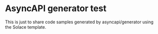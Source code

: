 # AsyncAPI generator test

This is just to share code samples generated by asyncapi/generator using the Solace template.

